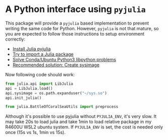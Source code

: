 # A Python interface using `pyjulia`

This package will provide a `pyjulia` based implementation to prevent writing the same code for Python. However, `pyjulia` is not that mature, so you are expected to follow those instructions to setup environment correctly:

* [Install Julia pyjulia](https://pyjulia.readthedocs.io/en/stable/installation.html)
* [Try to import a Julia package](https://pyjulia.readthedocs.io/en/stable/usage.html)
* [Solve Conda/Ubuntu Python3 libpython problems](https://pyjulia.readthedocs.io/en/stable/troubleshooting.html)
* [Recommended solution: Create sysimage](https://pyjulia.readthedocs.io/en/stable/sysimage.html)

Now following code should work:

```python
from julia.api import LibJulia
api = LibJulia.load()
api.sysimage = os.path.expanduser("~/sys.so")
api.init_julia()

from julia.BattleOfCoralSeaUtils import preprocess
```

Although it's possible to use pyjulia without `PYJULIA_ENV`, it's very slow. It may take 20s to load julia and take 1min to load relative package in my R4600U WSL2 ubuntu system. If `PYJULIA_ENV` is set, the cost is needed only once (15s vs 1s, 1min vs 15s).

